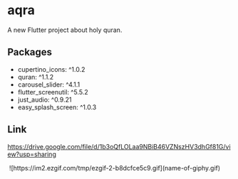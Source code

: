 # aqra

A new Flutter project about holy quran.

## Packages

 * cupertino_icons: ^1.0.2
 * quran: ^1.1.2
 * carousel_slider: ^4.1.1
 * flutter_screenutil: ^5.5.2
 * just_audio: ^0.9.21
 * easy_splash_screen: ^1.0.3  

## Link
https://drive.google.com/file/d/1b3oQfLOLaa9NBiB46VZNszHV3dhGf81G/view?usp=sharing

<img hrf="https://im2.ezgif.com/tmp/ezgif-2-b8dcfce5c9.gif">
![https://im2.ezgif.com/tmp/ezgif-2-b8dcfce5c9.gif](name-of-giphy.gif)
